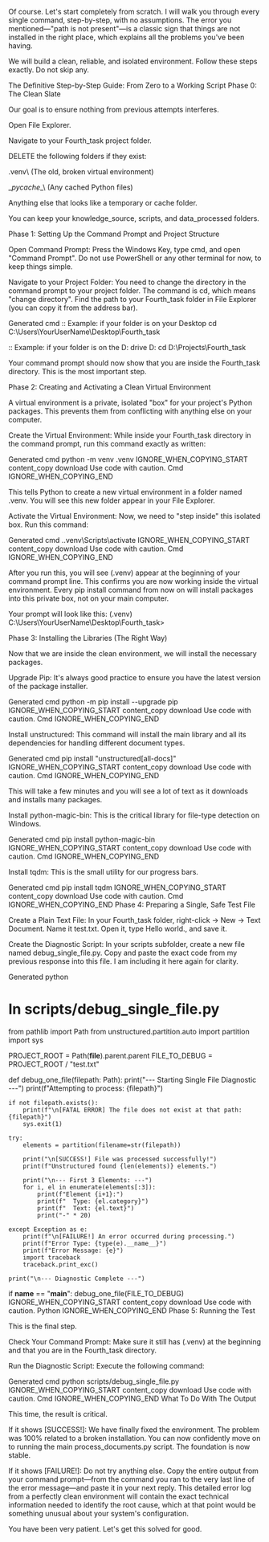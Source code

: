 Of course. Let's start completely from scratch. I will walk you through every single command, step-by-step, with no assumptions. The error you mentioned—"path is not present"—is a classic sign that things are not installed in the right place, which explains all the problems you've been having.

We will build a clean, reliable, and isolated environment. Follow these steps exactly. Do not skip any.

The Definitive Step-by-Step Guide: From Zero to a Working Script
Phase 0: The Clean Slate

Our goal is to ensure nothing from previous attempts interferes.

Open File Explorer.

Navigate to your Fourth_task project folder.

DELETE the following folders if they exist:

\.venv\ (The old, broken virtual environment)

\__pycache__\ (Any cached Python files)

Anything else that looks like a temporary or cache folder.

You can keep your knowledge_source, scripts, and data_processed folders.

Phase 1: Setting Up the Command Prompt and Project Structure

Open Command Prompt: Press the Windows Key, type cmd, and open "Command Prompt". Do not use PowerShell or any other terminal for now, to keep things simple.

Navigate to your Project Folder: You need to change the directory in the command prompt to your project folder. The command is cd, which means "change directory". Find the path to your Fourth_task folder in File Explorer (you can copy it from the address bar).

Generated cmd
:: Example: if your folder is on your Desktop
cd C:\Users\YourUserName\Desktop\Fourth_task

:: Example: if your folder is on the D: drive
D:
cd D:\Projects\Fourth_task


Your command prompt should now show that you are inside the Fourth_task directory. This is the most important step.

Phase 2: Creating and Activating a Clean Virtual Environment

A virtual environment is a private, isolated "box" for your project's Python packages. This prevents them from conflicting with anything else on your computer.

Create the Virtual Environment: While inside your Fourth_task directory in the command prompt, run this command exactly as written:

Generated cmd
python -m venv .venv
IGNORE_WHEN_COPYING_START
content_copy
download
Use code with caution.
Cmd
IGNORE_WHEN_COPYING_END

This tells Python to create a new virtual environment in a folder named .venv. You will see this new folder appear in your File Explorer.

Activate the Virtual Environment: Now, we need to "step inside" this isolated box. Run this command:

Generated cmd
.\.venv\Scripts\activate
IGNORE_WHEN_COPYING_START
content_copy
download
Use code with caution.
Cmd
IGNORE_WHEN_COPYING_END

After you run this, you will see (.venv) appear at the beginning of your command prompt line. This confirms you are now working inside the virtual environment. Every pip install command from now on will install packages into this private box, not on your main computer.

Your prompt will look like this:
(.venv) C:\Users\YourUserName\Desktop\Fourth_task>

Phase 3: Installing the Libraries (The Right Way)

Now that we are inside the clean environment, we will install the necessary packages.

Upgrade Pip: It's always good practice to ensure you have the latest version of the package installer.

Generated cmd
python -m pip install --upgrade pip
IGNORE_WHEN_COPYING_START
content_copy
download
Use code with caution.
Cmd
IGNORE_WHEN_COPYING_END

Install unstructured: This command will install the main library and all its dependencies for handling different document types.

Generated cmd
pip install "unstructured[all-docs]"
IGNORE_WHEN_COPYING_START
content_copy
download
Use code with caution.
Cmd
IGNORE_WHEN_COPYING_END

This will take a few minutes and you will see a lot of text as it downloads and installs many packages.

Install python-magic-bin: This is the critical library for file-type detection on Windows.

Generated cmd
pip install python-magic-bin
IGNORE_WHEN_COPYING_START
content_copy
download
Use code with caution.
Cmd
IGNORE_WHEN_COPYING_END

Install tqdm: This is the small utility for our progress bars.

Generated cmd
pip install tqdm
IGNORE_WHEN_COPYING_START
content_copy
download
Use code with caution.
Cmd
IGNORE_WHEN_COPYING_END
Phase 4: Preparing a Single, Safe Test File

Create a Plain Text File: In your Fourth_task folder, right-click -> New -> Text Document. Name it test.txt. Open it, type Hello world., and save it.

Create the Diagnostic Script: In your scripts subfolder, create a new file named debug_single_file.py. Copy and paste the exact code from my previous response into this file. I am including it here again for clarity.

Generated python
# In scripts/debug_single_file.py

from pathlib import Path
from unstructured.partition.auto import partition
import sys

PROJECT_ROOT = Path(__file__).parent.parent
FILE_TO_DEBUG = PROJECT_ROOT / "test.txt"

def debug_one_file(filepath: Path):
    print("--- Starting Single File Diagnostic ---")
    print(f"Attempting to process: {filepath}")
    
    if not filepath.exists():
        print(f"\n[FATAL ERROR] The file does not exist at that path: {filepath}")
        sys.exit(1)

    try:
        elements = partition(filename=str(filepath))
        
        print("\n[SUCCESS!] File was processed successfully!")
        print(f"Unstructured found {len(elements)} elements.")
        
        print("\n--- First 3 Elements: ---")
        for i, el in enumerate(elements[:3]):
            print(f"Element {i+1}:")
            print(f"  Type: {el.category}")
            print(f"  Text: {el.text}")
            print("-" * 20)

    except Exception as e:
        print(f"\n[FAILURE!] An error occurred during processing.")
        print(f"Error Type: {type(e).__name__}")
        print(f"Error Message: {e}")
        import traceback
        traceback.print_exc()

    print("\n--- Diagnostic Complete ---")

if __name__ == "__main__":
    debug_one_file(FILE_TO_DEBUG)
IGNORE_WHEN_COPYING_START
content_copy
download
Use code with caution.
Python
IGNORE_WHEN_COPYING_END
Phase 5: Running the Test

This is the final step.

Check Your Command Prompt: Make sure it still has (.venv) at the beginning and that you are in the Fourth_task directory.

Run the Diagnostic Script: Execute the following command:

Generated cmd
python scripts/debug_single_file.py
IGNORE_WHEN_COPYING_START
content_copy
download
Use code with caution.
Cmd
IGNORE_WHEN_COPYING_END
What To Do With The Output

This time, the result is critical.

If it shows [SUCCESS!]: We have finally fixed the environment. The problem was 100% related to a broken installation. You can now confidently move on to running the main process_documents.py script. The foundation is now stable.

If it shows [FAILURE!]: Do not try anything else. Copy the entire output from your command prompt—from the command you ran to the very last line of the error message—and paste it in your next reply. This detailed error log from a perfectly clean environment will contain the exact technical information needed to identify the root cause, which at that point would be something unusual about your system's configuration.

You have been very patient. Let's get this solved for good.
